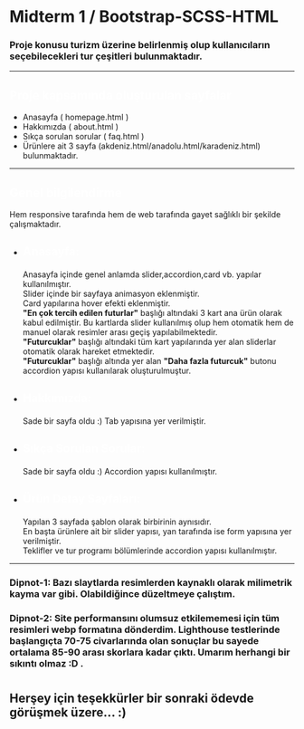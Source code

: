 # Midterm 1 / Bootstrap-SCSS-HTML

 <h3>Proje konusu turizm üzerine belirlenmiş olup kullanıcıların seçebilecekleri tur çeşitleri bulunmaktadır. </h3>
 <hr>
 <h2 style="color:white">Proje kapsamında oluşturulan sayfalar</h3>
 <ul>
    <li>
        Anasayfa ( homepage.html )
    </li>
    <li>
        Hakkımızda ( about.html )
    </li>
    <li>
        Sıkça sorulan sorular ( faq.html ) 
    </li>
    <li>
        Ürünlere ait 3  sayfa (akdeniz.html/anadolu.html/karadeniz.html) bulunmaktadır.
    </li>
 </ul>
 <hr>
 <h2 style="color:white">Genel bilgilendirme</h2>
 Hem responsive tarafında hem de web tarafında gayet sağlıklı bir şekilde çalışmaktadır.
 <ul>
    <li>
    <h3 style="font-size:20px;color:white"><strong>Anasayfa:</strong></h3>
       Anasayfa içinde genel anlamda slider,accordion,card vb. yapılar kullanılmıştır.
       <br>
       Slider içinde bir sayfaya animasyon eklenmiştir.
       <br>
       Card yapılarına hover efekti eklenmiştir.
       <br>
       <strong>"En çok tercih edilen futurlar"</strong> başlığı altındaki 3 kart ana ürün olarak kabul edilmiştir. Bu kartlarda slider kullanılmış olup hem otomatik hem de manuel olarak resimler arası geçiş yapılabilmektedir. 
       <br>
       <strong>"Futurcuklar"</strong> başlığı altındaki tüm kart yapılarında yer alan sliderlar otomatik olarak hareket etmektedir.
       <br>
       <strong>"Futurcuklar"</strong> başlığı altında yer alan <strong>"Daha fazla futurcuk"</strong> butonu accordion yapısı kullanılarak oluşturulmuştur.
    </li>
    <li>
    <h3 style="font-size:20px;color:white"><strong>Hakkımızda:</strong></h3>
        Sade bir sayfa oldu :)
        Tab yapısına yer verilmiştir.
    </li>
    <li>
    <h3 style="font-size:20px;color:white"><strong>Sıkça Sorulan Sorular:</strong></h3>
        Sade bir sayfa oldu :)
        Accordion yapısı kullanılmıştır.
    </li>
    <li>
    <h3 style="font-size:20px;color:white"><strong>Ürün Detay Sayfaları:</strong></h3>
        Yapılan 3 sayfada şablon olarak birbirinin aynısıdır.
        <br>
        En başta ürünlere ait bir slider yapısı, yan tarafında ise form yapısına yer verilmiştir. 
        <br>
        Teklifler ve tur programı bölümlerinde accordion yapısı kullanılmıştır.
    </li>
 </ul>

<hr>

### Dipnot-1: Bazı slaytlarda resimlerden kaynaklı olarak milimetrik kayma var gibi. Olabildiğince düzeltmeye çalıştım.

### Dipnot-2: Site performansını olumsuz etkilememesi için tüm resimleri webp formatına dönderdim. Lighthouse testlerinde başlangıçta 70-75 civarlarında olan sonuçlar bu sayede ortalama 85-90 arası skorlara kadar çıktı. Umarım herhangi bir sıkıntı olmaz :D .

#

## Herşey için teşekkürler bir sonraki ödevde görüşmek üzere... :) 
